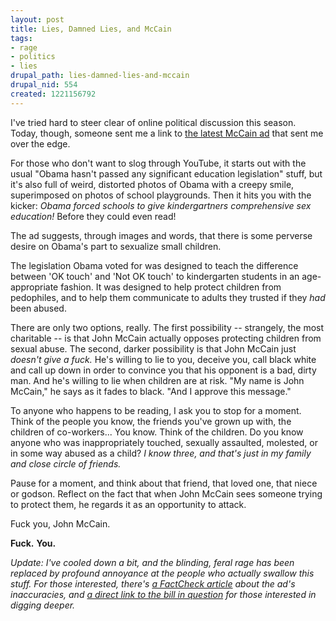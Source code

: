 ```yaml
--- 
layout: post
title: Lies, Damned Lies, and McCain
tags: 
- rage
- politics
- lies
drupal_path: lies-damned-lies-and-mccain
drupal_nid: 554
created: 1221156792
---
```

I've tried hard to steer clear of online political discussion this season. Today, though, someone sent me a link to <a href="http://www.youtube.com/watch?v=uVLQhRiEXZs">the latest McCain ad</a> that sent me over the edge.

For those who don't want to slog through YouTube, it starts out with the usual "Obama hasn't passed any significant education legislation" stuff, but it's also full of weird, distorted photos of Obama with a creepy smile, superimposed on photos of school playgrounds. Then it hits you with the kicker: <em>Obama forced schools to give kindergartners comprehensive sex education!</em> Before they could even read!

The ad suggests, through images and words, that there is some perverse desire on Obama's part to sexualize small children.

The legislation Obama voted for was designed to teach the difference between 'OK touch' and 'Not OK touch' to kindergarten students in an age-appropriate fashion. It was designed to help protect children from pedophiles, and to help them communicate to adults they trusted if they <em>had</em> been abused.

There are only two options, really. The first possibility -- strangely, the most charitable -- is that John McCain actually opposes protecting children from sexual abuse. The second, darker possibility is that John McCain just <em>doesn't give a fuck.</em> He's willing to lie to you, deceive you, call black white and call up down in order to convince you that his opponent is a bad, dirty man. And he's willing to lie when children are at risk. "My name is John McCain," he says as it fades to black. "And I approve this message."

To anyone who happens to be reading, I ask you to stop for a moment. Think of the people you know, the friends you've grown up with, the children of co-workers... You know. Think of the children. Do you know anyone who was inappropriately touched, sexually assaulted, molested, or in some way abused as a child? <em>I know three, and that's just in my family and close circle of friends.</em>

Pause for a moment, and think about that friend, that loved one, that niece or godson. Reflect on the fact that when John McCain sees someone trying to protect them, he regards it as an opportunity to attack.

Fuck you, John McCain.

<strong>Fuck.</strong> <strong>You.</strong>

<em>Update: I've cooled down a bit, and the blinding, feral rage has been replaced by profound annoyance at the people who actually swallow this stuff. For those interested, there's <a href="http://www.factcheck.org/elections-2008/off_base_on_sex_ed.html">a FactCheck article</a> about the ad's inaccuracies, and <a href="http://www.ilga.gov/legislation/fulltext.asp?DocName=&SessionId=3&GA=93&DocTypeId=SB&DocNum=99&GAID=3&LegID=734&SpecSess=&Session=">a direct link to the bill in question</a> for those interested in digging deeper.</em>

